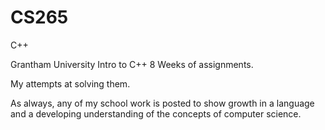 # CS265
C++

Grantham University
Intro to C++
8 Weeks of assignments.

My attempts at solving them.  

As always, any of my school work is posted to show growth in a language and a developing understanding of the concepts of computer science. 
